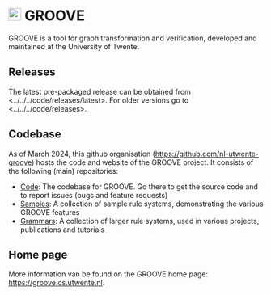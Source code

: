 # <img src="https://github.com/nl-utwente-groove/code/blob/master/groove-G.gif" width="25"> GROOVE

GROOVE is a tool for graph transformation and verification, developed and maintained at the University of Twente.

## Releases

The latest pre-packaged release can be obtained from <../../../code/releases/latest>. For older versions go to <../../../code/releases>.

## Codebase

As of March 2024, this github organisation (<https://github.com/nl-utwente-groove>) hosts the code and website of the GROOVE project. It consists of the following (main) repositories:

- [Code](../../../code): The codebase for GROOVE. Go there to get the source code and to report issues (bugs and feature requests)
- [Samples](../../../samples): A collection of sample rule systems, demonstrating the various GROOVE features
- [Grammars](../../../grammars): A collection of larger rule systems, used in various projects, publications and tutorials

## Home page

More information van be found on the GROOVE home page: <https://groove.cs.utwente.nl>.
